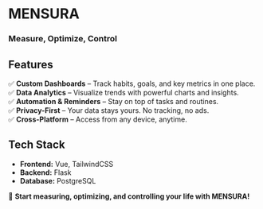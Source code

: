 # **MENSURA**  

### **Measure, Optimize, Control**  

## **Features**  
✅ **Custom Dashboards** – Track habits, goals, and key metrics in one place.  
✅ **Data Analytics** – Visualize trends with powerful charts and insights.  
✅ **Automation & Reminders** – Stay on top of tasks and routines.  
✅ **Privacy-First** – Your data stays yours. No tracking, no ads.  
✅ **Cross-Platform** – Access from any device, anytime.  

## **Tech Stack**  
- **Frontend:** Vue, TailwindCSS
- **Backend:** Flask
- **Database:** PostgreSQL

🚀 **Start measuring, optimizing, and controlling your life with MENSURA!**